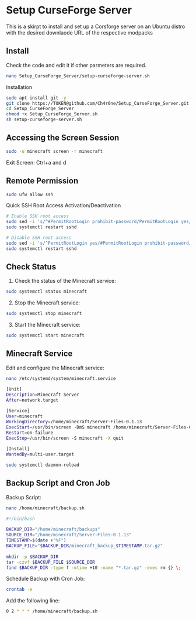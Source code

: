 # Setup CurseForge Server

This is a skirpt to install and set up a Corsforge server on an Ubuntu distro with the desired downlaode URL of the respective modpacks

## Install

Check the code and edit it if other parmeters are required.
```sh
nano Setup_CurseForge_Server/setup-curseforge-server.sh
```

Installation
```sh
sudo apt install git -y
git clone https://TOKEN@github.com/Ch4r0ne/Setup_CurseForge_Server.git
cd Setup_CurseForge_Server
chmod +x Setup_CurseForge_Server.sh
sh setup-curseforge-server.sh
```

## Accessing the Screen Session

```sh
sudo -u minecraft screen -r minecraft
```

Exit Screen: Ctrl+a and d

## Remote Permission

```sh
sudo ufw allow ssh
```

Quick SSH Root Access Activation/Deactivation

```sh
# Enable SSH root access
sudo sed -i 's/^#PermitRootLogin prohibit-password/PermitRootLogin yes/' /etc/ssh/sshd_config
sudo systemctl restart sshd

# Disable SSH root access
sudo sed -i 's/^PermitRootLogin yes/#PermitRootLogin prohibit-password/' /etc/ssh/sshd_config
sudo systemctl restart sshd
```

## Check Status

1. Check the status of the Minecraft service:

```sh
sudo systemctl status minecraft
```

2. Stop the Minecraft service:

```sh
sudo systemctl stop minecraft
```

3. Start the Minecraft service:

```sh
sudo systemctl start minecraft
```

## Minecraft Service

Edit and configure the Minecraft service:

```sh
nano /etc/systemd/system/minecraft.service
```

```sh
[Unit]
Description=Minecraft Server
After=network.target
   
[Service]
User=minecraft
WorkingDirectory=/home/minecraft/Server-Files-0.1.13
ExecStart=/usr/bin/screen -DmS minecraft /home/minecraft/Server-Files-0.1.13/startserver.sh
Restart=on-failure
ExecStop=/usr/bin/screen -S minecraft -X quit
   
[Install]
WantedBy=multi-user.target
```
```sh
sudo systemctl daemon-reload
```

## Backup Script and Cron Job

Backup Script:

```sh
nano /home/minecraft/backup.sh
```
   
```sh
#!/bin/bash
   
BACKUP_DIR="/home/minecraft/backups"
SOURCE_DIR="/home/minecraft/Server-Files-0.1.13"
TIMESTAMP=$(date +"%F")
BACKUP_FILE="$BACKUP_DIR/minecraft_backup_$TIMESTAMP.tar.gz"
   
mkdir -p $BACKUP_DIR
tar -czvf $BACKUP_FILE $SOURCE_DIR
find $BACKUP_DIR -type f -mtime +10 -name "*.tar.gz" -exec rm {} \;
```

Schedule Backup with Cron Job:

```sh
crontab -e
```

Add the following line:

```sh
0 2 * * * /home/minecraft/backup.sh
```
